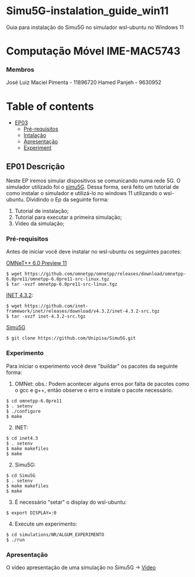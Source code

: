 # Simu5G-instalation_guide_win11
Guia para instalação do Simu5G no simulador wsl-ubuntu no Windows 11

# Computação Móvel IME-MAC5743

### Membros
  José Luiz Maciel Pimenta - 11896720
  Hamed Panjeh  - 9630952
    
Table of contents
=================
<!--ts-->
   * [EP03](#ep01-description)
      * [Pré-requisitos](#prerequisites)
      * [Intalação](#instalação)
      * [Apresentação](#apresentação)
      * [Experiment](#experiment)
<!--te-->


## EP01 Descrição
Neste EP iremos simular dispositivos se comunicando numa rede 5G. O simulador utilizado foi o [simu5G](http://www.simu5g.org/index.html). Dessa forma, será feito um tutorial de como instalar o simulador e utilizá-lo no windows 11 utilizando o wsl-ubuntu. Dividindo o Ep da seguinte forma:

1. Tutorial de instalação;
2. Tutorial para executar a primeira simulação;
3. Video da simulação;

### Pré-requisitos
Antes de iniciar você deve instalar no wsl-ubuntu os seguintes pacotes:

[OMNeT++ 6.0 Preview 11](https://github.com/omnetpp/omnetpp/releases/tag/omnetpp-6.0pre11)

```
$ wget https://github.com/omnetpp/omnetpp/releases/download/omnetpp-6.0pre11/omnetpp-6.0pre11-src-linux.tgz
$ tar -xvzf omnetpp-6.0pre11-src-linux.tgz
```

[INET 4.3.2](https://github.com/inet-framework/inet/releases/tag/v4.3.2):
```
$ wget https://github.com/inet-framework/inet/releases/download/v4.3.2/inet-4.3.2-src.tgz
$ tar -xvzf inet-4.3.2-src.tgz
```

[Simu5G](https://github.com/Unipisa/Simu5G)
```
$ git clone https://github.com/Unipisa/Simu5G.git
```

### Experimento
Para iniciar o experimento você deve "buildar" os pacotes da seguinte forma:

1. OMNet:
obs.: Podem acontecer alguns erros por falta de pacotes como o gcc e g++, então observe o erro e instale o pacote necessário.
```
$ cd omnetpp-6.0pre11
$ . setenv
$ ./configure
$ make
```

2. INET:
```
$ cd inet4.3
$ . setenv
$ make makefiles
$ make
```

2. Simu5G:
```
$ cd Simu5G
$ . setenv
$ make makefiles
$ make
```

3. É necessário "setar" o display do wsl-ubuntu:
```
$ export DISPLAY=:0
```

4. Execute um experimento:

```
$ cd simulations/NR/ALGUM_EXPERIMENTO
$ ./run
```

### Apresentação
O vídeo apresentação de uma simulação no Simu5G -> [Video]()
